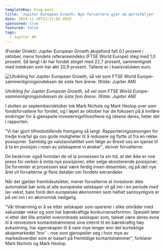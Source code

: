 ```yaml
---
templateKey: blog-post
title: 'Jupiter European Growth: Nye forvaltere gjør om porteføljen'
date: 2019-11-28T13:17:02.493Z
sponsored: true
featured: false
tags:
  - Jupiter AM
---
```

(Fonder Direkt): Jupiter European Growth aksjefond falt 0,1 prosent i oktober, mens fondets referanseindeks (FTSE World Europe) steg med 1,0 prosent. Så langt i år har fondet steget med 22,7 prosent, sammenlignet med indeksen som har økt 20,9 prosent. Tallene er i basisvalutaen euro.

![Utvikling for Jupiter European Growth, så vel som FTSE World Europe-sammenligningsindeksen de siste fem årene. (Kilde: Jupiter AM)](/img/growth.png "Utvikling for Jupiter European Growth, så vel som FTSE World Europe-sammenligningsindeksen de siste fem årene. (Kilde: Jupiter AM)")

_Utvikling for Jupiter European Growth, så vel som FTSE World Europe-sammenligningsindeksen de siste fem årene. (Kilde: Jupiter AM)_



I slutten av september/oktober tok Mark Nichols og Mark Heslop over som fondsforvaltere for fondet, og i løpet av oktober har de fokusert på å innføre endringer for å gjenspeile investeringsfilosofiene og ideene deres, heter det i rapporten.



"Vi har gjort tilfredsstillende fremgang så langt. Rapporteringssesongen for tredje kvartal ga oss gode muligheter til å redusere og flytte ut fra en rekke posisjoner. Samtidig ga valutavolatilitet som følge av Brexit oss en sjanse til å ta en posisjon i noen av selskapene vi ønsker", skriver forvalterne.



De beskriver også hvordan de vil la prosessen ta sin tid, at det ikke er noe press for verken å innta nye posisjoner, eller selge eksisterende posisjoner. De forventer at prosessen skal være ferdig innen desember, og på det nye året vil forvalterne gi flere detaljer om fondets eierandeler.



Når det gjelder fremtidsutsikter, mener forvalterne at investorer ikke automatisk bør anta at alle europeiske selskaper vil gå inn i en periode med lav vekst, bare fordi den europeiske økonomien som helhet sannsynligvis er på vei inn i en økonomisk nedgang.



"Vår tilnærming er å se etter selskaper som opererer i slike områder med sekundær vekst og som har bærekraftige konkurransefortrinn. Spesielt leter vi etter det lille antallet overordnede selskaper som, takket være deres evne til å reinvestere kontantstrømmene sine internt til en bærekraftig høy avkastning, har egenskapen til å vare mye lenger enn det kortsiktige aksjemarkedet 'tror' - noe som gjenspeiler seg i hvor mye av markedsverdier som er basert på fremtidige kontantstrømmer", forklarer Mark Nichols og Mark Heslop.
